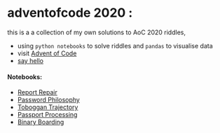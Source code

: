 # adventofcode 2020 :

this is a a collection of my own solutions to AoC 2020 riddles, 

- using `python notebooks` to solve riddles and `pandas` to visualise data
- visit [Advent of Code](https://adventofcode.com/2020/day/5/answer)
- [say hello](https://twitter.com/invzz) 

#### Notebooks:
- [Report Repair](https://github.com/invzz/adventofcode/blob/main/day1.ipynb)
- [Password Philosophy](https://github.com/invzz/adventofcode/blob/main/day2.ipynb)
- [Toboggan Trajectory](https://github.com/invzz/adventofcode/blob/main/day3.ipynb)
- [Passport Processing](https://github.com/invzz/adventofcode/blob/main/day4.ipynb)
- [Binary Boarding](https://github.com/invzz/adventofcode/blob/main/day5.ipynb)

